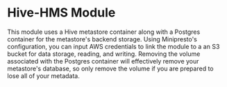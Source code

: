 # Hive-HMS Module
This module uses a Hive metastore container along with a Postgres container for the metastore's backend storage. Using Minipresto's configuration, you can input AWS credentials to link the module to a an S3 bucket for data storage, reading, and writing. Removing the volume associated with the Postgres container will effectively remove your metastore's database, so only remove the volume if you are prepared to lose all of your metadata. 
